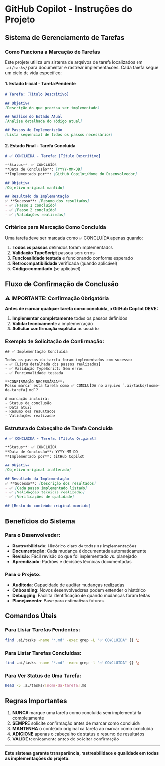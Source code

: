 # GitHub Copilot - Instruções do Projeto

## Sistema de Gerenciamento de Tarefas

### Como Funciona a Marcação de Tarefas

Este projeto utiliza um sistema de arquivos de tarefa localizados em `.ai/tasks/` para documentar e rastrear implementações. Cada tarefa segue um ciclo de vida específico:

#### 1. Estado Inicial - Tarefa Pendente
```markdown
# Tarefa: [Título Descritivo]

## Objetivo
[Descrição do que precisa ser implementado]

## Análise do Estado Atual
[Análise detalhada do código atual]

## Passos de Implementação
[Lista sequencial de todos os passos necessários]
```

#### 2. Estado Final - Tarefa Concluída
```markdown
# ✅ CONCLUÍDA - Tarefa: [Título Descritivo]

**Status**: ✅ CONCLUÍDA  
**Data de Conclusão**: [YYYY-MM-DD]  
**Implementado por**: [GitHub Copilot/Nome do Desenvolvedor]  

## Objetivo
[Objetivo original mantido]

## Resultado da Implementação
✅ **Sucesso**: [Resumo dos resultados]
- ✅ [Passo 1 concluído]
- ✅ [Passo 2 concluído]
- ✅ [Validações realizadas]
```

### Critérios para Marcação Como Concluída

Uma tarefa deve ser marcada como ✅ CONCLUÍDA apenas quando:

1. **Todos os passos** definidos foram implementados
2. **Validação TypeScript** passou sem erros
3. **Funcionalidade testada** e funcionando conforme esperado
4. **Retrocompatibilidade** verificada (quando aplicável)
5. **Código commitado** (se aplicável)

## Fluxo de Confirmação de Conclusão

### ⚠️ IMPORTANTE: Confirmação Obrigatória

**Antes de marcar qualquer tarefa como concluída, o GitHub Copilot DEVE:**

1. **Implementar completamente** todos os passos definidos
2. **Validar tecnicamente** a implementação
3. **Solicitar confirmação explícita** ao usuário

### Exemplo de Solicitação de Confirmação:

```
## ✅ Implementação Concluída

Todos os passos da tarefa foram implementados com sucesso:
- ✅ [Lista detalhada dos passos realizados]
- ✅ Validação TypeScript: Sem erros
- ✅ Funcionalidade testada

**CONFIRMAÇÃO NECESSÁRIA**: 
Posso marcar esta tarefa como ✅ CONCLUÍDA no arquivo `.ai/tasks/[nome-da-tarefa].md`?

A marcação incluirá:
- Status de conclusão
- Data atual
- Resumo dos resultados
- Validações realizadas
```

### Estrutura do Cabeçalho de Tarefa Concluída

```markdown
# ✅ CONCLUÍDA - Tarefa: [Título Original]

**Status**: ✅ CONCLUÍDA  
**Data de Conclusão**: YYYY-MM-DD  
**Implementado por**: GitHub Copilot  

## Objetivo
[Objetivo original inalterado]

## Resultado da Implementação
✅ **Sucesso**: [Descrição dos resultados]
- ✅ [Cada passo implementado listado]
- ✅ [Validações técnicas realizadas]
- ✅ [Verificações de qualidade]

## [Resto do conteúdo original mantido]
```

## Benefícios do Sistema

### Para o Desenvolvedor:
- **Rastreabilidade**: Histórico claro de todas as implementações
- **Documentação**: Cada mudança é documentada automaticamente
- **Revisão**: Fácil revisão do que foi implementado vs. planejado
- **Aprendizado**: Padrões e decisões técnicas documentadas

### Para o Projeto:
- **Auditoria**: Capacidade de auditar mudanças realizadas
- **Onboarding**: Novos desenvolvedores podem entender o histórico
- **Debugging**: Facilita identificação de quando mudanças foram feitas
- **Planejamento**: Base para estimativas futuras

## Comandos Úteis

### Para Listar Tarefas Pendentes:
```bash
find .ai/tasks -name "*.md" -exec grep -L "✅ CONCLUÍDA" {} \;
```

### Para Listar Tarefas Concluídas:
```bash
find .ai/tasks -name "*.md" -exec grep -l "✅ CONCLUÍDA" {} \;
```

### Para Ver Status de Uma Tarefa:
```bash
head -5 .ai/tasks/[nome-da-tarefa].md
```

## Regras Importantes

1. **NUNCA** marque uma tarefa como concluída sem implementá-la completamente
2. **SEMPRE** solicite confirmação antes de marcar como concluída
3. **MANTENHA** o conteúdo original da tarefa ao marcar como concluída
4. **ADICIONE** apenas o cabeçalho de status e resumo de resultados
5. **VALIDE** tecnicamente antes de solicitar confirmação

---

**Este sistema garante transparência, rastreabilidade e qualidade em todas as implementações do projeto.**
